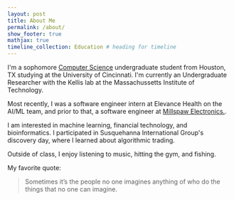 ```yaml
---
layout: post
title: About Me 
permalink: /about/
show_footer: true
mathjax: true
timeline_collection: Education # heading for timeline
---
```


I'm a sophomore [Computer Science](https://ceas.uc.edu/academics/departments/computer-science.html) undergraduate student from Houston, TX studying at the University of Cincinnati. I'm currently an Undergraduate Researcher with the Kellis lab at the Massachussetts Institute of Technology.

Most recently, I was a software engineer intern at Elevance Health on the AI/ML team, and prior to that, a software engineer at [Millspaw Electronics.](https://millspawelectronics.com).

I am interested in machine learning, financial technology, and bioinformatics. I participated in Susquehanna International Group's discovery day, where I learned about algorithmic trading.

Outside of class, I enjoy listening to music, hitting the gym, and fishing.

My favorite quote:

> Sometimes it’s the people no one imagines anything of who do the things that no one can imagine.
